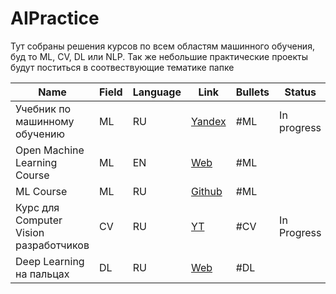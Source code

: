 # AIPractice

Тут собраны решения курсов по всем областям машинного обучения, буд то ML, CV, DL или NLP. Так же небольшие практические проекты будут поститься в соотвествующие тематике папке



| Name                                       | Field | Language | Link                                                                                                                                                                                                                                                                                              | Bullets | Status |
| ------------------------------------------ | ----- | -------- | ------------------------------------------------------------------------------------------------------------------------------------------------------------------------------------------------------------------------------------------------------------------------------------------------- | ------- | ------ |
| Учебник по машинному обучению         | ML    | RU       | [Yandex](https://education.yandex.ru/handbook/ml)                                                                                                                                                                                                                                                 | #ML     |   In progress     |
| Open Machine Learning Course           | ML    | EN       | [Web](https://mlcourse.ai/book/index.html)                                                                                                                                                                                                                                                        | #ML     |        |
| ML Course                              | ML    | RU       | [Github](https://github.com/girafe-ai/ml-course/tree/23f_yandex_ml_trainings)                                                                                                                                                                                                                     | #ML     |        |
| Курс для Computer Vision разработчиков | CV    | RU       | [YT](https://www.youtube.com/watch?si=HSjMo17dKinc_JiB&v=dXWs7__0Epc&feature=youtu.be)                                                                                                                                                                                                            | #CV     |   In Progress     |
| Deep Learning на пальцах               | DL    | RU       | [Web](https://dlcourse.ai/)                                                                                                                                                                                                                                                                       | #DL     |        |
